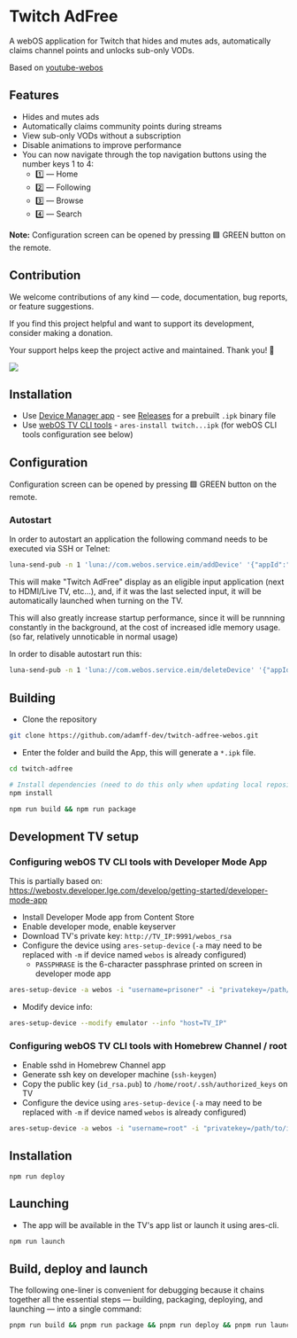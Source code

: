 # Twitch AdFree

A webOS application for Twitch that hides and mutes ads, automatically claims channel points and unlocks sub-only VODs.

Based on [youtube-webos](https://github.com/webosbrew/youtube-webos)

## Features

- Hides and mutes ads
- Automatically claims community points during streams
- View sub-only VODs without a subscription
- Disable animations to improve performance
- You can now navigate through the top navigation buttons using the number keys 1 to 4:
  - 1️⃣ — Home
  - 2️⃣ — Following
  - 3️⃣ — Browse
  - 4️⃣ — Search

**Note:** Configuration screen can be opened by pressing 🟩 GREEN button on the remote.

## Contribution

We welcome contributions of any kind — code, documentation, bug reports, or feature suggestions.

If you find this project helpful and want to support its development, consider making a donation.

Your support helps keep the project active and maintained. Thank you! 🙌

<a href="https://www.buymeacoffee.com/rSiZtB3"><img src="https://img.buymeacoffee.com/button-api/?text=Buy me a coffee&emoji=☕&slug=rSiZtB3&button_colour=FFDD00&font_colour=000000&font_family=Cookie&outline_colour=000000&coffee_colour=ffffff" /></a>

## Installation

- Use [Device Manager app](https://github.com/webosbrew/dev-manager-desktop) - see [Releases](https://github.com/adamff-dev/twitch-adfree-webos/releases) for a
  prebuilt `.ipk` binary file
- Use [webOS TV CLI tools](https://webostv.developer.lge.com/develop/tools/cli-installation) -
  `ares-install twitch...ipk` (for webOS CLI tools configuration see below)

## Configuration

Configuration screen can be opened by pressing 🟩 GREEN button on the remote.

### Autostart

In order to autostart an application the following command needs to be executed
via SSH or Telnet:

```sh
luna-send-pub -n 1 'luna://com.webos.service.eim/addDevice' '{"appId":"twitch.adamffdev.v1","pigImage":"","mvpdIcon":""}'
```

This will make "Twitch AdFree" display as an eligible input application (next
to HDMI/Live TV, etc...), and, if it was the last selected input, it will be
automatically launched when turning on the TV.

This will also greatly increase startup performance, since it will be runnning
constantly in the background, at the cost of increased idle memory usage.
(so far, relatively unnoticable in normal usage)

In order to disable autostart run this:

```sh
luna-send-pub -n 1 'luna://com.webos.service.eim/deleteDevice' '{"appId":"twitch.adamffdev.v1"}'
```

## Building

- Clone the repository

```sh
git clone https://github.com/adamff-dev/twitch-adfree-webos.git
```

- Enter the folder and build the App, this will generate a `*.ipk` file.

```sh
cd twitch-adfree

# Install dependencies (need to do this only when updating local repository / package.json is changed)
npm install

npm run build && npm run package
```

## Development TV setup

### Configuring webOS TV CLI tools with Developer Mode App

This is partially based on: https://webostv.developer.lge.com/develop/getting-started/developer-mode-app

- Install Developer Mode app from Content Store
- Enable developer mode, enable keyserver
- Download TV's private key: `http://TV_IP:9991/webos_rsa`
- Configure the device using `ares-setup-device` (`-a` may need to be replaced with `-m` if device named `webos` is already configured)
  - `PASSPHRASE` is the 6-character passphrase printed on screen in developer mode app

```sh
ares-setup-device -a webos -i "username=prisoner" -i "privatekey=/path/to/downloaded/webos_rsa" -i "passphrase=PASSPHRASE" -i "host=TV_IP" -i "port=9922"
```

- Modify device info:

```sh
ares-setup-device --modify emulator --info "host=TV_IP"
```

### Configuring webOS TV CLI tools with Homebrew Channel / root

- Enable sshd in Homebrew Channel app
- Generate ssh key on developer machine (`ssh-keygen`)
- Copy the public key (`id_rsa.pub`) to `/home/root/.ssh/authorized_keys` on TV
- Configure the device using `ares-setup-device` (`-a` may need to be replaced with `-m` if device named `webos` is already configured)

```sh
ares-setup-device -a webos -i "username=root" -i "privatekey=/path/to/id_rsa" -i "passphrase=SSH_KEY_PASSPHRASE" -i "host=TV_IP" -i "port=22"
```

## Installation

```
npm run deploy
```

## Launching

- The app will be available in the TV's app list or launch it using ares-cli.

```sh
npm run launch
```

## Build, deploy and launch

The following one-liner is convenient for debugging because it chains together all the essential steps — building, packaging, deploying, and launching — into a single command:

```sh
pnpm run build && pnpm run package && pnpm run deploy && pnpm run launch
```
